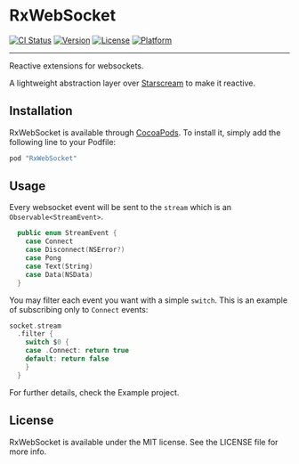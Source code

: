# RxWebSocket

[![CI Status](http://img.shields.io/travis/fjcaetano/RxWebSocket.svg?style=flat)](https://travis-ci.org/fjcaetano/RxWebSocket)
[![Version](https://img.shields.io/cocoapods/v/RxWebSocket.svg?style=flat)](http://cocoapods.org/pods/RxWebSocket)
[![License](https://img.shields.io/cocoapods/l/RxWebSocket.svg?style=flat)](http://cocoapods.org/pods/RxWebSocket)
[![Platform](https://img.shields.io/cocoapods/p/RxWebSocket.svg?style=flat)](http://cocoapods.org/pods/RxWebSocket)

------

Reactive extensions for websockets.

A lightweight abstraction layer over [Starscream](https://github.com/daltoniam/Starscream) to make it reactive.

## Installation

RxWebSocket is available through [CocoaPods](http://cocoapods.org). To install
it, simply add the following line to your Podfile:

```ruby
pod "RxWebSocket"
```

## Usage

Every websocket event will be sent to the `stream` which is an `Observable<StreamEvent>`.

``` swift
  public enum StreamEvent {
    case Connect
    case Disconnect(NSError?)
    case Pong
    case Text(String)
    case Data(NSData)
  }
```

You may filter each event you want with a simple `switch`. This is an example of subscribing only to `Connect` events:

``` swift
socket.stream
  .filter {
    switch $0 {
    case .Connect: return true
    default: return false
    }
  }
```

For further details, check the Example project.

## License

RxWebSocket is available under the MIT license. See the LICENSE file for more info.
